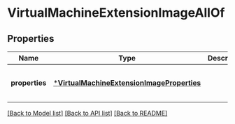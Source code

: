 # VirtualMachineExtensionImageAllOf


## Properties
Name | Type | Description | Notes
------------ | ------------- | ------------- | -------------
**properties** | [***VirtualMachineExtensionImageProperties**](VirtualMachineExtensionImageProperties.md) |  | [optional] [default to nothing]


[[Back to Model list]](../README.md#models) [[Back to API list]](../README.md#api-endpoints) [[Back to README]](../README.md)


